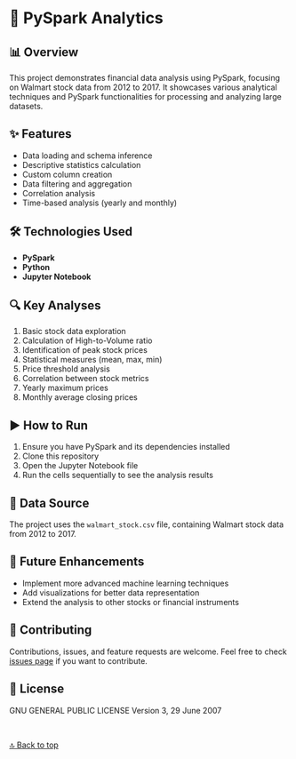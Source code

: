 <!DOCTYPE html>
<html lang="en">
<head>
    <meta charset="UTF-8">
    <meta name="viewport" content="width=device-width, initial-scale=1.0">
    <meta name="description" content="PySpark Analytics project for Walmart stock data analysis">
    <meta name="keywords" content="PySpark, Data Analysis, Stock Market, Walmart">
    <title>PySpark Analytics README</title>
</head>
<body>

<h1 id="top">🚀 PySpark Analytics</h1>

<h2 id="overview">📊 Overview</h2>
<p>This project demonstrates financial data analysis using PySpark, focusing on Walmart stock data from 2012 to 2017. It showcases various analytical techniques and PySpark functionalities for processing and analyzing large datasets.</p>

<h2 id="features">✨ Features</h2>
<ul>
    <li>Data loading and schema inference</li>
    <li>Descriptive statistics calculation</li>
    <li>Custom column creation</li>
    <li>Data filtering and aggregation</li>
    <li>Correlation analysis</li>
    <li>Time-based analysis (yearly and monthly)</li>
</ul>

<h2 id="technologies">🛠️ Technologies Used</h2>
<ul>
    <li><strong>PySpark</strong></li>
    <li><strong>Python</strong></li>
    <li><strong>Jupyter Notebook</strong></li>
</ul>

<h2 id="analyses">🔍 Key Analyses</h2>
<ol>
    <li>Basic stock data exploration</li>
    <li>Calculation of High-to-Volume ratio</li>
    <li>Identification of peak stock prices</li>
    <li>Statistical measures (mean, max, min)</li>
    <li>Price threshold analysis</li>
    <li>Correlation between stock metrics</li>
    <li>Yearly maximum prices</li>
    <li>Monthly average closing prices</li>
</ol>

<h2 id="run">▶️ How to Run</h2>
<ol>
    <li>Ensure you have PySpark and its dependencies installed</li>
    <li>Clone this repository</li>
    <li>Open the Jupyter Notebook file</li>
    <li>Run the cells sequentially to see the analysis results</li>
</ol>

<h2 id="data">📁 Data Source</h2>
<p>The project uses the <code>walmart_stock.csv</code> file, containing Walmart stock data from 2012 to 2017.</p>

<h2 id="future">🔮 Future Enhancements</h2>
<ul>
    <li>Implement more advanced machine learning techniques</li>
    <li>Add visualizations for better data representation</li>
    <li>Extend the analysis to other stocks or financial instruments</li>
</ul>

<h2 id="contributing">🤝 Contributing</h2>
<p>Contributions, issues, and feature requests are welcome. Feel free to check <a href="#issues">issues page</a> if you want to contribute.</p>

<h2 id="license">📄 License</h2>
<p>GNU GENERAL PUBLIC LICENSE
Version 3, 29 June 2007</p>

<br>
<p><a href="#top">🔝 Back to top</a></p>

</body>
</html>
